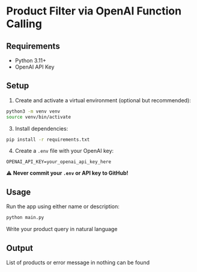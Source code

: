 # Product Filter via OpenAI Function Calling

## Requirements

- Python 3.11+
- OpenAI API Key

## Setup
1. Create and activate a virtual environment (optional but recommended):

```bash
python3 -m venv venv
source venv/bin/activate
```

3. Install dependencies:

```bash
pip install -r requirements.txt
```

4. Create a `.env` file with your OpenAI key:

```
OPENAI_API_KEY=your_openai_api_key_here
```

⚠️ **Never commit your `.env` or API key to GitHub!**

## Usage

Run the app using either name or description:

```bash
python main.py
```

Write your product query in natural language

## Output

List of products or error message in nothing can be found
